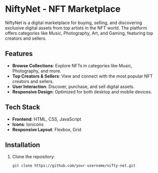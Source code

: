 # NiftyNet - NFT Marketplace

NiftyNet is a digital marketplace for buying, selling, and discovering exclusive digital assets from top artists in the NFT world. The platform offers categories like Music, Photography, Art, and Gaming, featuring top creators and sellers.

## Features

- **Browse Collections**: Explore NFTs in categories like Music, Photography, and more.
- **Top Creators & Sellers**: View and connect with the most popular NFT creators and sellers.
- **User Interaction**: Discover, purchase, and sell digital assets.
- **Responsive Design**: Optimized for both desktop and mobile devices.

## Tech Stack

- **Frontend**: HTML, CSS, JavaScript
- **Icons**: Ionicons
- **Responsive Layout**: Flexbox, Grid

## Installation

1. Clone the repository:

   ```bash
   git clone https://github.com/your-username/nifty-net.git
